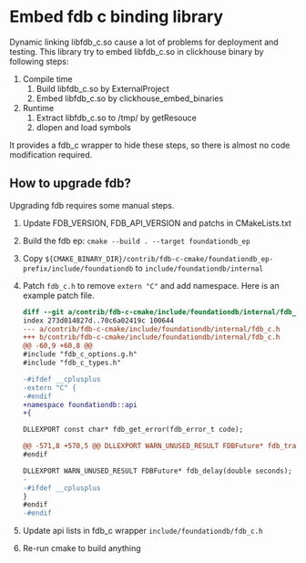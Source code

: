 # Embed fdb c binding library

Dynamic linking libfdb_c.so cause a lot of problems for deployment and testing.
This library try to embed libfdb_c.so in clickhouse binary by following steps:

1. Compile time
   1. Build libfdb_c.so by ExternalProject
   1. Embed libfdb_c.so by clickhouse_embed_binaries
1. Runtime
   1. Extract libfdb_c.so to /tmp/ by getResouce
   1. dlopen and load symbols

It provides a fdb_c wrapper to hide these steps, so there is almost no code modification required.

## How to upgrade fdb?

Upgrading fdb requires some manual steps.

1. Update FDB_VERSION, FDB_API_VERSION and patchs in CMakeLists.txt
1. Build the fdb ep: `cmake --build . --target foundationdb_ep`
1. Copy `${CMAKE_BINARY_DIR}/contrib/fdb-c-cmake/foundationdb_ep-prefix/include/foundationdb` to `include/foundationdb/internal`
1. Patch `fdb_c.h` to remove `extern "C"` and add namespace. Here is an example patch file.

   ``` patch
   diff --git a/contrib/fdb-c-cmake/include/foundationdb/internal/fdb_c.h b/contrib/fdb-c-cmake/include/foundationdb/internal/fdb_c.h
   index 273d014827d..70c6a02419c 100644
   --- a/contrib/fdb-c-cmake/include/foundationdb/internal/fdb_c.h
   +++ b/contrib/fdb-c-cmake/include/foundationdb/internal/fdb_c.h
   @@ -60,9 +60,8 @@
   #include "fdb_c_options.g.h"
   #include "fdb_c_types.h"
   
   -#ifdef __cplusplus
   -extern "C" {
   -#endif
   +namespace foundationdb::api
   +{
   
   DLLEXPORT const char* fdb_get_error(fdb_error_t code);
   
   @@ -571,8 +570,5 @@ DLLEXPORT WARN_UNUSED_RESULT FDBFuture* fdb_transaction_get_range_selector(FDBTr
   #endif
   
   DLLEXPORT WARN_UNUSED_RESULT FDBFuture* fdb_delay(double seconds);
   -
   -#ifdef __cplusplus
   }
   #endif
   -#endif
   ```

1. Update api lists in fdb_c wrapper `include/foundationdb/fdb_c.h`
1. Re-run cmake to build anything

